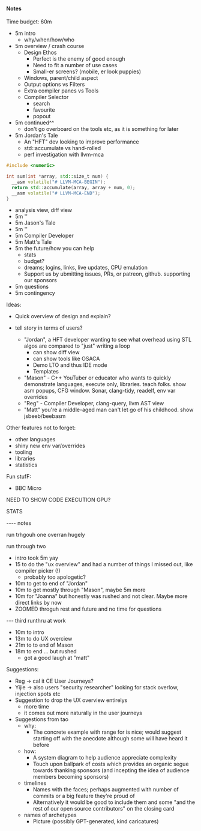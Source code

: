 #### Notes

Time budget: 60m
- 5m intro
  - why/when/how/who
- 5m overview / crash course
  - Design Ethos
    - Perfect is the enemy of good enough
    - Need to fit a number of use cases
    - Small-er screens? (mobile, er look puppies)
  - Windows, parent/child aspect
  - Output options vs Filters
  - Extra compiler panes vs Tools
  - Compiler Selector
    - search
    - favourite
    - popout
- 5m continued^^
  - don't go overboard on the tools etc, as it is something for later
- 5m Jordan's Tale
  - An "HFT" dev looking to improve performance
  - std::accumulate vs hand-rolled
  - perf investigation with llvm-mca
```c++
#include <numeric>

int sum(int *array, std::size_t num) {
  __asm volatile("# LLVM-MCA-BEGIN");
  return std::accumulate(array, array + num, 0);
  __asm volatile("# LLVM-MCA-END");
}
```
   - analysis view, diff view
- 5m ''
- 5m Jason's Tale
- 5m ''
- 5m Compiler Developer
- 5m Matt's Tale
- 5m the future/how you can help
  - stats
  - budget?
  - dreams; logins, links, live updates, CPU emulation
  - Support us by ubmitting issues, PRs, or patreon, github. supporting our sponsors
- 5m questions
- 5m contingency

Ideas:
- Quick overview of design and explain?

- tell story in terms of users?
  - "Jordan", a HFT developer wanting to see what overhead using STL algos are compared to "just" writing a loop
      - can show diff view
      - can show tools like OSACA
      - Demo LTO and thus IDE mode
      - Templates
  - "Mason" - C++ YouTuber or educator who wants to quickly demonstrate languages, execute only, libraries. teach folks. show asm popups, CFG window. Sonar, clang-tidy, readelf, env var overrides
  - "Reg" - Compiler Developer, clang-query, llvm AST view
  - "Matt" you're a middle-aged man can't let go of his childhood. show jsbeeb/beebasm

Other features not to forget:
- other languages
- shiny new env var/overrides
- tooling
- libraries
- statistics


Fun stufF:
- BBC Micro


NEED TO SHOW CODE EXECUTION
GPU?

STATS


---- notes

run trhgouh one overran hugely

run through two
- intro took 5m yay
- 15 to do the "ux overview" and had a number of things I missed out, like compiler picker (!)
  - probably too apologetic?
- 10m to get to end of "Jordan"
- 10m to get mostly through "Mason", maybe 5m more
- 10m for "Joanna" but honestly was rushed and not clear. Maybe more direct links by now
- ZOOMED throguh rest and future and no time for questions

--- third runthru at work
* 10m to intro
* 13m to do UX overciew
* 21m to to end of Mason
* 18m to end ... but rushed
  - got a good laugh at "matt"

Suggestions:
- Reg -> cal it CE User Journeys?
- Yijie -> also users "security researcher" looking for stack overlow, injection spots etc
- Suggestion to drop the UX overview entirelys
  - more time
  - it comes out more naturally in the user journeys
- Suggestions from tao
  - why:
    - The concrete example with range for is nice; would suggest starting off with the anecdote although some will have heard it before
  - how:
    - A system diagram to help audience appreciate complexity
    - Touch upon ballpark of costs which provides an organic segue towards thanking sponsors (and incepting the idea of audience members becoming sponsors)
  - timelines
    - Names with the faces; perhaps augmented with number of commits or a big feature they're proud of
    - Alternatively it would be good to include them and some "and the rest of our open source contributors" on the closing card
  - names of archetypes
    - Picture (possibly GPT-generated, kind caricatures)
